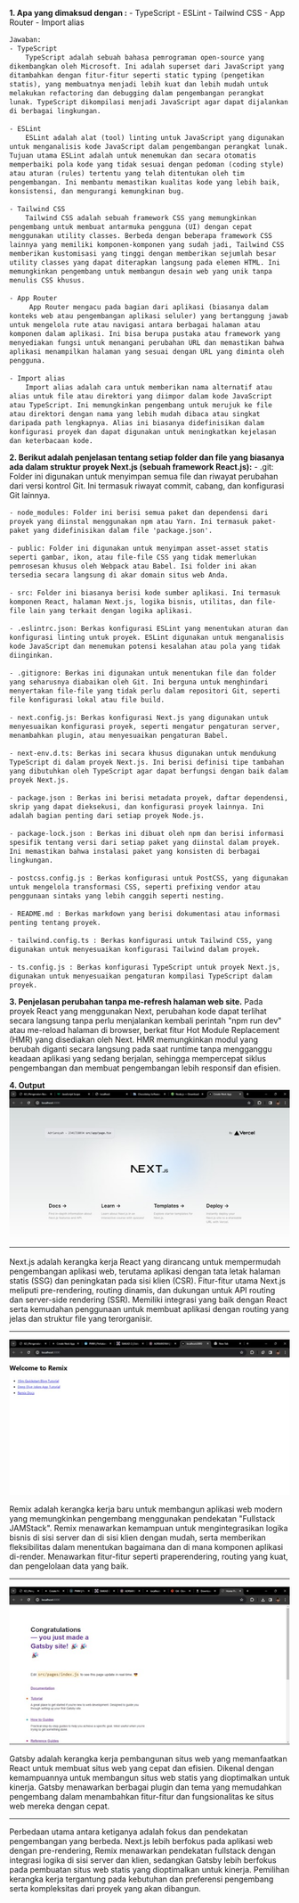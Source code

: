 **1. Apa yang dimaksud dengan :**
    - TypeScript 
    - ESLint
    - Tailwind CSS
    - App Router
    - Import alias
    
    Jawaban:
    - TypeScript
        TypeScript adalah sebuah bahasa pemrograman open-source yang dikembangkan oleh Microsoft. Ini adalah superset dari JavaScript yang ditambahkan dengan fitur-fitur seperti static typing (pengetikan statis), yang membuatnya menjadi lebih kuat dan lebih mudah untuk melakukan refactoring dan debugging dalam pengembangan perangkat lunak. TypeScript dikompilasi menjadi JavaScript agar dapat dijalankan di berbagai lingkungan.

    - ESLint
        ESLint adalah alat (tool) linting untuk JavaScript yang digunakan untuk menganalisis kode JavaScript dalam pengembangan perangkat lunak. Tujuan utama ESLint adalah untuk menemukan dan secara otomatis memperbaiki pola kode yang tidak sesuai dengan pedoman (coding style) atau aturan (rules) tertentu yang telah ditentukan oleh tim pengembangan. Ini membantu memastikan kualitas kode yang lebih baik, konsistensi, dan mengurangi kemungkinan bug.

    - Tailwind CSS
        Tailwind CSS adalah sebuah framework CSS yang memungkinkan pengembang untuk membuat antarmuka pengguna (UI) dengan cepat menggunakan utility classes. Berbeda dengan beberapa framework CSS lainnya yang memiliki komponen-komponen yang sudah jadi, Tailwind CSS memberikan kustomisasi yang tinggi dengan memberikan sejumlah besar utility classes yang dapat diterapkan langsung pada elemen HTML. Ini memungkinkan pengembang untuk membangun desain web yang unik tanpa menulis CSS khusus.

    - App Router
         App Router mengacu pada bagian dari aplikasi (biasanya dalam konteks web atau pengembangan aplikasi seluler) yang bertanggung jawab untuk mengelola rute atau navigasi antara berbagai halaman atau komponen dalam aplikasi. Ini bisa berupa pustaka atau framework yang menyediakan fungsi untuk menangani perubahan URL dan memastikan bahwa aplikasi menampilkan halaman yang sesuai dengan URL yang diminta oleh pengguna.

    - Import alias
        Import alias adalah cara untuk memberikan nama alternatif atau alias untuk file atau direktori yang diimpor dalam kode JavaScript atau TypeScript. Ini memungkinkan pengembang untuk merujuk ke file atau direktori dengan nama yang lebih mudah dibaca atau singkat daripada path lengkapnya. Alias ini biasanya didefinisikan dalam konfigurasi proyek dan dapat digunakan untuk meningkatkan kejelasan dan keterbacaan kode.

**2. Berikut adalah penjelasan tentang setiap folder dan file yang biasanya ada dalam struktur proyek   Next.js (sebuah framework React.js):**
    - .git: Folder ini digunakan untuk menyimpan semua file dan riwayat perubahan dari versi kontrol Git. Ini termasuk riwayat commit, cabang, dan konfigurasi Git lainnya.

    - node_modules: Folder ini berisi semua paket dan dependensi dari proyek yang diinstal menggunakan npm atau Yarn. Ini termasuk paket-paket yang didefinisikan dalam file 'package.json'.

    - public: Folder ini digunakan untuk menyimpan asset-asset statis seperti gambar, ikon, atau file-file CSS yang tidak memerlukan pemrosesan khusus oleh Webpack atau Babel. Isi folder ini akan tersedia secara langsung di akar domain situs web Anda.

    - src: Folder ini biasanya berisi kode sumber aplikasi. Ini termasuk komponen React, halaman Next.js, logika bisnis, utilitas, dan file-file lain yang terkait dengan logika aplikasi.

    - .eslintrc.json: Berkas konfigurasi ESLint yang menentukan aturan dan konfigurasi linting untuk proyek. ESLint digunakan untuk menganalisis kode JavaScript dan menemukan potensi kesalahan atau pola yang tidak diinginkan.

    - .gitignore: Berkas ini digunakan untuk menentukan file dan folder yang seharusnya diabaikan oleh Git. Ini berguna untuk menghindari menyertakan file-file yang tidak perlu dalam repositori Git, seperti file konfigurasi lokal atau file build.

    - next.config.js: Berkas konfigurasi Next.js yang digunakan untuk menyesuaikan konfigurasi proyek, seperti mengatur pengaturan server, menambahkan plugin, atau menyesuaikan pengaturan Babel.

    - next-env.d.ts: Berkas ini secara khusus digunakan untuk mendukung TypeScript di dalam proyek Next.js. Ini berisi definisi tipe tambahan yang dibutuhkan oleh TypeScript agar dapat berfungsi dengan baik dalam proyek Next.js.

    - package.json : Berkas ini berisi metadata proyek, daftar dependensi, skrip yang dapat dieksekusi, dan konfigurasi proyek lainnya. Ini adalah bagian penting dari setiap proyek Node.js.

    - package-lock.json : Berkas ini dibuat oleh npm dan berisi informasi spesifik tentang versi dari setiap paket yang diinstal dalam proyek. Ini memastikan bahwa instalasi paket yang konsisten di berbagai lingkungan.

    - postcss.config.js : Berkas konfigurasi untuk PostCSS, yang digunakan untuk mengelola transformasi CSS, seperti prefixing vendor atau penggunaan sintaks yang lebih canggih seperti nesting.

    - README.md : Berkas markdown yang berisi dokumentasi atau informasi penting tentang proyek.

    - tailwind.config.ts : Berkas konfigurasi untuk Tailwind CSS, yang digunakan untuk menyesuaikan konfigurasi Tailwind dalam proyek.

    - ts.config.js : Berkas konfigurasi TypeScript untuk proyek Next.js, digunakan untuk menyesuaikan pengaturan kompilasi TypeScript dalam proyek.

**3. Penjelasan perubahan tanpa me-refresh halaman web site.**
    Pada proyek React yang menggunakan Next, perubahan kode dapat terlihat secara langsung tanpa perlu menjalankan kembali perintah "npm run dev" atau me-reload halaman di browser, berkat fitur Hot Module Replacement (HMR) yang disediakan oleh Next. HMR memungkinkan modul yang berubah diganti secara langsung pada saat runtime tanpa mengganggu keadaan aplikasi yang sedang berjalan, sehingga mempercepat siklus pengembangan dan membuat pengembangan lebih responsif dan efisien.

**4. Output**
    ![Next.js](./output/next.jpg)

Next.js adalah kerangka kerja React yang dirancang untuk mempermudah pengembangan aplikasi web, terutama aplikasi dengan tata letak halaman statis (SSG) dan peningkatan pada sisi klien (CSR). Fitur-fitur utama Next.js meliputi pre-rendering, routing dinamis, dan dukungan untuk API routing dan server-side rendering (SSR). Memiliki integrasi yang baik dengan React serta kemudahan penggunaan untuk membuat aplikasi dengan routing yang jelas dan struktur file yang terorganisir.

---

![Remix](./output/remix.jpg)

Remix adalah kerangka kerja baru untuk membangun aplikasi web modern yang memungkinkan pengembang menggunakan pendekatan "Fullstack JAMStack". Remix menawarkan kemampuan untuk mengintegrasikan logika bisnis di sisi server dan di sisi klien dengan mudah, serta memberikan fleksibilitas dalam menentukan bagaimana dan di mana komponen aplikasi di-render. Menawarkan fitur-fitur seperti praperendering, routing yang kuat, dan pengelolaan data yang baik.

---

![Gatsby](./output/gatsby.jpg)

Gatsby adalah kerangka kerja pembangunan situs web yang memanfaatkan React untuk membuat situs web yang cepat dan efisien. Dikenal dengan kemampuannya untuk membangun situs web statis yang dioptimalkan untuk kinerja. Gatsby menawarkan berbagai plugin dan tema yang memudahkan pengembang dalam menambahkan fitur-fitur dan fungsionalitas ke situs web mereka dengan cepat.

---

Perbedaan utama antara ketiganya adalah fokus dan pendekatan pengembangan yang berbeda. Next.js lebih berfokus pada aplikasi web dengan pre-rendering, Remix menawarkan pendekatan fullstack dengan integrasi logika di sisi server dan klien, sedangkan Gatsby lebih berfokus pada pembuatan situs web statis yang dioptimalkan untuk kinerja. Pemilihan kerangka kerja tergantung pada kebutuhan dan preferensi pengembang serta kompleksitas dari proyek yang akan dibangun.
